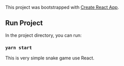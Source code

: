 This project was bootstrapped with [Create React App](https://github.com/facebook/create-react-app).

## Run Project

In the project directory, you can run:

### `yarn start`

This is very simple snake game use React.